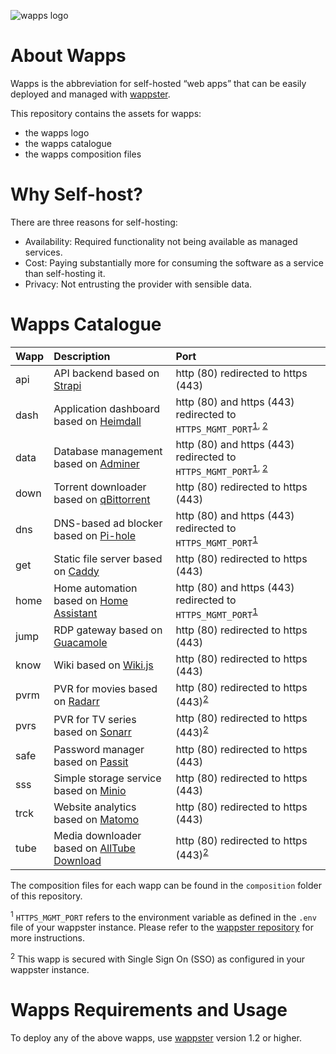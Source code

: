 ![wapps logo](https://cdn.jsdelivr.net/gh/MichaelSchmidle/wapps/logo.svg)

# About Wapps

Wapps is the abbreviation for self-hosted “web apps” that can be easily deployed and managed with [wappster](https://github.com/MichaelSchmidle/wappster).

This repository contains the assets for wapps:
* the wapps logo
* the wapps catalogue
* the wapps composition files

# Why Self-host?

There are three reasons for self-hosting:

* Availability: Required functionality not being available as managed services.
* Cost: Paying substantially more for consuming the software as a service than self-hosting it.
* Privacy: Not entrusting the provider with sensible data.

# Wapps Catalogue

| Wapp | Description | Port |
| :--- | :---------- | :--- |
| api  | API backend based on [Strapi](https://strapi.io/) | http (80) redirected to https (443) |
| dash | Application dashboard based on [Heimdall](https://heimdall.site/) | http (80) and https (443) redirected to ``HTTPS_MGMT_PORT``<sup>[1](#f1), </sup><sup>[2](#f2)</sup> |
| data | Database management based on [Adminer](https://www.adminer.org/) | http (80) and https (443) redirected to ``HTTPS_MGMT_PORT``<sup>[1](#f1), </sup><sup>[2](#f2)</sup> |
| down | Torrent downloader based on [qBittorrent](https://www.qbittorrent.org/) | http (80) redirected to https (443) |
| dns  | DNS-based ad blocker based on [Pi-hole](https://pi-hole.net/) | http (80) and https (443) redirected to ``HTTPS_MGMT_PORT``<sup>[1](#f1)</sup> |
| get  | Static file server based on [Caddy](https://caddyserver.com/) | http (80) redirected to https (443) |
| home | Home automation based on [Home Assistant]() | http (80) and https (443) redirected to ``HTTPS_MGMT_PORT``<sup>[1](#f1)</sup> |
| jump | RDP gateway based on [Guacamole](https://guacamole.apache.org/) | http (80) redirected to https (443) |
| know | Wiki based on [Wiki.js](https://js.wiki/) | http (80) redirected to https (443) |
| pvrm | PVR for movies based on [Radarr](https://radarr.video/) | http (80) redirected to https (443)<sup>[2](#f2)</sup> |
| pvrs | PVR for TV series based on [Sonarr](https://sonarr.tv/) | http (80) redirected to https (443)<sup>[2](#f2)</sup> |
| safe | Password manager based on [Passit](https://passit.io/) | http (80) redirected to https (443) |
| sss  | Simple storage service based on [Minio](https://minio.io/) | http (80) redirected to https (443) |
| trck | Website analytics based on [Matomo](https://matomo.org/) | http (80) redirected to https (443) |
| tube | Media downloader based on [AllTube Download](http://alltubedownload.net/) | http (80) redirected to https (443)<sup>[2](#f2)</sup> |

The composition files for each wapp can be found in the ``composition`` folder of this repository.

<sup name="f1">1</sup> ``HTTPS_MGMT_PORT`` refers to the environment variable as defined in the ``.env`` file of your wappster instance. Please refer to the [wappster repository](https://github.com/MichaelSchmidle/wappster) for more instructions.

<sup name="f2">2</sup> This wapp is secured with Single Sign On (SSO) as configured in your wappster instance.

# Wapps Requirements and Usage

To deploy any of the above wapps, use [wappster](https://github.com/MichaelSchmidle/wappster) version 1.2 or higher.
